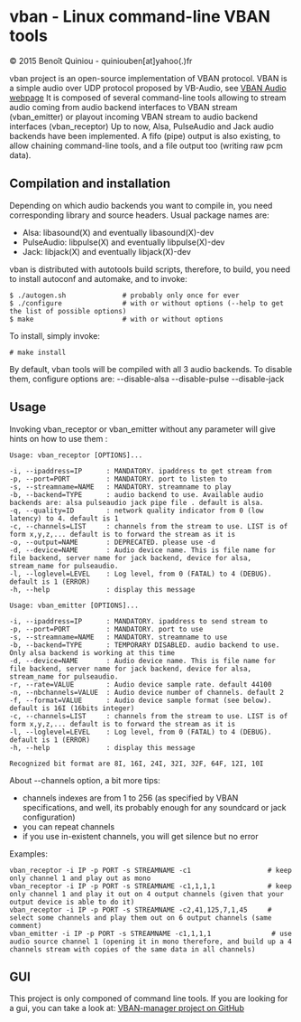 vban - Linux command-line VBAN tools
======================================================

&copy; 2015 Benoît Quiniou - quiniouben[at]yahoo(.)fr

vban project is an open-source implementation of VBAN protocol.
VBAN is a simple audio over UDP protocol proposed by VB-Audio, see [VBAN Audio webpage](https://www.vb-audio.com/Voicemeeter/vban.htm)
It is composed of several command-line tools allowing to stream audio coming from audio backend interfaces to VBAN stream (vban_emitter) or playout incoming VBAN stream to audio backend interfaces (vban_receptor)
Up to now, Alsa, PulseAudio and Jack audio backends have been implemented. A fifo (pipe) output is also existing, to allow chaining command-line tools, and a file output too (writing raw pcm data).

Compilation and installation
----------------------------

Depending on which audio backends you want to compile in, you need corresponding library and source headers.
Usual package names are:

* Alsa: libasound(X) and eventually libasound(X)-dev
* PulseAudio: libpulse(X) and eventually libpulse(X)-dev
* Jack: libjack(X) and eventually libjack(X)-dev

vban is distributed with autotools build scripts, therefore, to build, you need to install autoconf and automake, and to invoke:

	$ ./autogen.sh              # probably only once for ever
	$ ./configure               # with or without options (--help to get the list of possible options)
	$ make                      # with or without options

To install, simply invoke:

    # make install

By default, vban tools will be compiled with all 3 audio backends. To disable them, configure options are:
    --disable-alsa
    --disable-pulse
    --disable-jack

Usage
-----

Invoking vban_receptor or vban_emitter without any parameter will give hints on how to use them :

	Usage: vban_receptor [OPTIONS]...

	-i, --ipaddress=IP      : MANDATORY. ipaddress to get stream from
	-p, --port=PORT         : MANDATORY. port to listen to
	-s, --streamname=NAME   : MANDATORY. streamname to play
	-b, --backend=TYPE      : audio backend to use. Available audio backends are: alsa pulseaudio jack pipe file . default is alsa.
	-q, --quality=ID        : network quality indicator from 0 (low latency) to 4. default is 1
    -c, --channels=LIST     : channels from the stream to use. LIST is of form x,y,z,... default is to forward the stream as it is
	-o, --output=NAME       : DEPRECATED. please use -d
	-d, --device=NAME       : Audio device name. This is file name for file backend, server name for jack backend, device for alsa, stream_name for pulseaudio.
	-l, --loglevel=LEVEL    : Log level, from 0 (FATAL) to 4 (DEBUG). default is 1 (ERROR)
	-h, --help              : display this message

	Usage: vban_emitter [OPTIONS]...

	-i, --ipaddress=IP      : MANDATORY. ipaddress to send stream to
	-p, --port=PORT         : MANDATORY. port to use
	-s, --streamname=NAME   : MANDATORY. streamname to use
	-b, --backend=TYPE      : TEMPORARY DISABLED. audio backend to use. Only alsa backend is working at this time
	-d, --device=NAME       : Audio device name. This is file name for file backend, server name for jack backend, device for alsa, stream_name for pulseaudio.
	-r, --rate=VALUE        : Audio device sample rate. default 44100
	-n, --nbchannels=VALUE  : Audio device number of channels. default 2
	-f, --format=VALUE      : Audio device sample format (see below). default is 16I (16bits integer)
    -c, --channels=LIST     : channels from the stream to use. LIST is of form x,y,z,... default is to forward the stream as it is
	-l, --loglevel=LEVEL    : Log level, from 0 (FATAL) to 4 (DEBUG). default is 1 (ERROR)
	-h, --help              : display this message

	Recognized bit format are 8I, 16I, 24I, 32I, 32F, 64F, 12I, 10I

About --channels option, a bit more tips:
* channels indexes are from 1 to 256 (as specified by VBAN specifications, and well, its probably enough for any soundcard or jack configuration)
* you can repeat channels
* if you use in-existent channels, you will get silence but no error

Examples:

	vban_receptor -i IP -p PORT -s STREAMNAME -c1                   # keep only channel 1 and play out as mono
	vban_receptor -i IP -p PORT -s STREAMNAME -c1,1,1,1             # keep only channel 1 and play it out on 4 output channels (given that your output device is able to do it)
	vban_receptor -i IP -p PORT -s STREAMNAME -c2,41,125,7,1,45     # select some channels and play them out on 6 output channels (same comment)
	vban_emitter -i IP -p PORT -s STREAMNAME -c1,1,1,1               # use audio source channel 1 (opening it in mono therefore, and build up a 4 channels stream with copies of the same data in all channels)

GUI
---

This project is only componed of command line tools. If you are looking for a gui, you can take a look at: [VBAN-manager project on GitHub](https://github.com/VBAN-manager/VBAN-manager)
